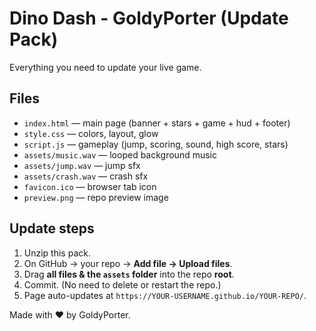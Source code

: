 # Dino Dash - GoldyPorter (Update Pack)

Everything you need to update your live game.

## Files
- `index.html` — main page (banner + stars + game + hud + footer)
- `style.css` — colors, layout, glow
- `script.js` — gameplay (jump, scoring, sound, high score, stars)
- `assets/music.wav` — looped background music
- `assets/jump.wav` — jump sfx
- `assets/crash.wav` — crash sfx
- `favicon.ico` — browser tab icon
- `preview.png` — repo preview image

## Update steps
1. Unzip this pack.
2. On GitHub → your repo → **Add file → Upload files**.
3. Drag **all files & the `assets` folder** into the repo **root**.
4. Commit. (No need to delete or restart the repo.)
5. Page auto-updates at `https://YOUR-USERNAME.github.io/YOUR-REPO/`.

Made with ❤️ by GoldyPorter.
